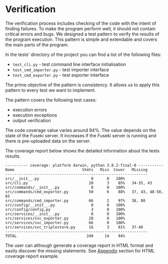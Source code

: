 # Verification

The verification process includes checking of the code with the intent of finding failures. To make the program perform well, it should not contain critical errors and bugs. We designed a test pattern to verify the results of the program execution. This pattern is simple and extendable and covers the main parts of the program.

In the tests' directory of the project you can find a list of the following files:

* `test_cli.py` - test command line interface initialisation
* `test_cmd_importer.py` - test importer interface
* `test_cmd_exporter.py` - test exporter interface

The prime objective of the pattern is consistency. It allows us to apply this pattern to every test we want to implement.

The pattern covers the following test cases:

* execution errors
* execution exceptions
* output verification

The code coverage value varies around 94%. The value depends on the state of the Fuseki server. It increases if the Fuseki server is running and there is pre-uploaded data on the server.

The coverage report below shows the detailed information about the tests results.

```{.shell caption="Coverage report"}
---------- coverage: platform darwin, python 3.8.2-final-0 -----------
Name                              Stmts   Miss  Cover   Missing
---------------------------------------------------------------
src/__init__.py                       0      0   100%
src/cli.py                           20      3    85%   34-35, 43
src/commands/__init__.py              0      0   100%
src/commands/cmd_exporter.py         50      6    88%   37, 43, 48-50, 65
src/commands/cmd_importer.py         66      2    97%   38, 80
src/config/__init__.py                0      0   100%
src/config/config.py                  3      0   100%
src/services/__init__.py              0      0   100%
src/services/svc_exporter.py         28      0   100%
src/services/svc_importer.py         66      0   100%
src/services/svc_triplestore.py      16      3    81%   37-40
---------------------------------------------------------------
TOTAL                               249     14    94%
```

The user can although generate a coverage report in HTML format and easily discover the missing statements. See [Appendix](#appendix) section for HTML coverage report example.